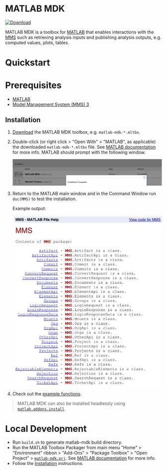 # MATLAB MDK

[![Download](https://api.bintray.com/packages/openmbee/maven/matlab-mdk/images/download.svg)](https://bintray.com/openmbee/maven/matlab-mdk/_latestVersion)

MATLAB MDK is a toolbox for [MATLAB](https://www.mathworks.com/products/matlab.html) that enables interactions with the [MMS](https://github.com/Open-MBEE/mms-alfresco) such as retrieving analysis inputs and publishing analysis outputs, e.g. computed values, plots, tables.

# Quickstart

# Prerequisites

* [MATLAB](https://www.mathworks.com/products/matlab.html)
* [Model Management System (MMS) 3](https://github.com/Open-MBEE/mms-alfresco)

## Installation

1.  [Download](https://bintray.com/openmbee/maven/matlab-mdk/_latestVersion) the MATLAB MDK toolbox, e.g. `matlab-mdk-*.mltbx`.

2.  Double-click (or right click > "Open With" > "MATLAB", as applicable) the downloaded `matlab-mdk-*.mltbx` file. See [MATLAB documentation](https://www.mathworks.com/help/matlab/matlab_env/get-add-ons.html#buytlxo-3) for more info. MATLAB should prompt with the following window.

    ![MATLAB Installation](doc/images/matlab-installation.png)

3.  Return to the MATLAB main window and in the Command Window run `doc(MMS)` to test the installation.

    Example output:

    ![MATLAB Documentation](doc/images/matlab-documentation.png)

4.  Check out the [example functions](examples).

>   MATLAB MDK can also be installed headlessly using [`matlab.addons.install`](https://www.mathworks.com/help/matlab/ref/matlab.addons.install.html).

# Local Development

* Run `build.sh` to generate matlab-mdk build directory.
* Run the MATLAB Toolbox Packager from main menu "Home" > "Environment" ribbon > "Add-Ons" > "Package Toolbox" > "Open Project" > [`matlab-mdk.prj`](matlab-mdk.prj). See [MATLAB documentation](https://www.mathworks.com/help/matlab/matlab_prog/create-and-share-custom-matlab-toolboxes.html#buf2ahi-3) for more info.
* Follow the [Installation](#Installation) instructions.